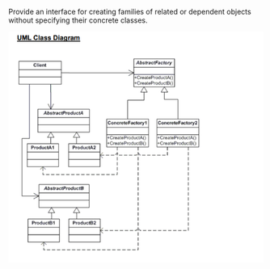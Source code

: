 
Provide an interface for creating families of related or dependent objects
without specifying their concrete classes.

![img_1.png](img_1.png)

